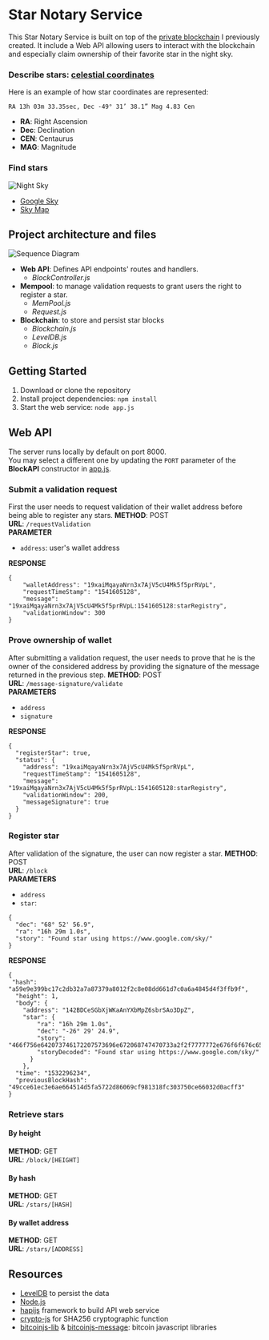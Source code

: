 # Star Notary Service
This Star Notary Service is built on top of the [private blockchain](https://github.com/Gry0u/private_blockchain) I previously created. It include a Web API allowing users to interact with the blockchain and especially claim ownership of their favorite star in the night sky.
### Describe stars: [celestial coordinates](http://cse.ssl.berkeley.edu/SegwayEd/lessons/findplanets/coordinates.html)
Here is an example of how star coordinates are represented:
```
RA 13h 03m 33.35sec, Dec -49° 31’ 38.1” Mag 4.83 Cen
```
- **RA**: Right Ascension
- **Dec**: Declination
- **CEN**: Centaurus
- **MAG**: Magnitude
### Find stars
![Night Sky](https://s2.qwant.com/thumbr/0x0/c/9/1d9dcaa40b24c1cf332f495ec2c7b8beb2e3e3d0e14dba81bd785e5795efd5/2017-11_Pleiades_IMG_2233_trans_NvBQzQNjv4BqW262bfDaLoEAv8fLTItRBhonCgPdlArYFzeg0UkvGYI.png?u=https%3A%2F%2Fwww.telegraph.co.uk%2Fcontent%2Fdam%2Fscience%2F2017%2F11%2F02%2F2017-11_Pleiades_IMG_2233_trans_NvBQzQNjv4BqW262bfDaLoEAv8fLTItRBhonCgPdlArYFzeg0UkvGYI.png%3Fimwidth%3D450&q=0&b=1&p=0&a=1)
- [Google Sky](https://www.google.com/sky/)
- [Sky Map](https://in-the-sky.org/skymap.php)
## Project architecture and files
![Sequence Diagram](https://s3.amazonaws.com/video.udacity-data.com/topher/2018/November/5be355bb_project4-workflow/project4-workflow.png)
- **Web API**: Defines API endpoints' routes and handlers.
  - *BlockController.js*
- **Mempool**: to manage validation requests to grant users the right to register a star.
  - *MemPool.js*
  - *Request.js*
- **Blockchain**: to store and persist star blocks
  - *Blockchain.js*
  - *LevelDB.js*
  - *Block.js*
## Getting Started
1. Download or clone the repository
2. Install project dependencies: `npm install`
3. Start the web service: `node app.js`

## Web API
The server runs locally by default on port 8000.  
You may select a different one by updating the `PORT` parameter of the **BlockAPI** constructor in [app.js](app.js).
### Submit a validation request
First the user needs to request validation of their wallet address before being able to register any stars.
**METHOD**: POST  
**URL**: `/requestValidation`  
**PARAMETER**  
- `address`: user's wallet address  

**RESPONSE**
```
{
    "walletAddress": "19xaiMqayaNrn3x7AjV5cU4Mk5f5prRVpL",
    "requestTimeStamp": "1541605128",
    "message": "19xaiMqayaNrn3x7AjV5cU4Mk5f5prRVpL:1541605128:starRegistry",
    "validationWindow": 300
}
```
### Prove ownership of wallet
After submitting a validation request, the user needs to prove that he is the owner of the considered address by providing the signature of the message returned in the previous step.
**METHOD**: POST  
**URL**: `/message-signature/validate`  
**PARAMETERS**  
- `address`
- `signature`

**RESPONSE**
```
{
  "registerStar": true,
  "status": {
    "address": "19xaiMqayaNrn3x7AjV5cU4Mk5f5prRVpL",
    "requestTimeStamp": "1541605128",
    "message": "19xaiMqayaNrn3x7AjV5cU4Mk5f5prRVpL:1541605128:starRegistry",
    "validationWindow": 200,
    "messageSignature": true
  }
}
```
### Register star
After validation of the signature, the user can now register a star.
**METHOD**: POST  
**URL**: `/block`  
**PARAMETERS**  
- `address`
- `star`:  
```
{
  "dec": "68° 52' 56.9",
  "ra": "16h 29m 1.0s",
  "story": "Found star using https://www.google.com/sky/"
}
```

**RESPONSE**
```
{
 "hash": "a59e9e399bc17c2db32a7a87379a8012f2c8e08dd661d7c0a6a4845d4f3ffb9f",
  "height": 1,
  "body": {
    "address": "142BDCeSGbXjWKaAnYXbMpZ6sbrSAo3DpZ",
    "star": {
        "ra": "16h 29m 1.0s",
        "dec": "-26° 29' 24.9",
        "story": "466f756e642073746172207573696e672068747470733a2f2f7777772e676f6f676c652e636f6d2f736b792f",
        "storyDecoded": "Found star using https://www.google.com/sky/"
      }
    },
  "time": "1532296234",
  "previousBlockHash": "49cce61ec3e6ae664514d5fa5722d86069cf981318fc303750ce66032d0acff3"
}
```
### Retrieve stars
#### By height
**METHOD**: GET  
**URL**: `/block/[HEIGHT]`  
#### By hash
**METHOD**: GET  
**URL**: `/stars/[HASH]`  
#### By wallet address
**METHOD**: GET  
**URL**: `/stars/[ADDRESS]`  



## Resources
- [LevelDB](http://leveldb.org/) to persist the data
- [Node.js](https://nodejs.org/en/)
- [hapijs](https://hapijs.com/) framework to build API web service
- [crypto-js](https://www.npmjs.com/package/crypto-js) for SHA256 cryptographic function
- [bitcoinjs-lib](https://github.com/bitcoinjs/bitcoinjs-lib) & [bitcoinjs-message](https://github.com/bitcoinjs/bitcoinjs-message): bitcoin javascript libraries
